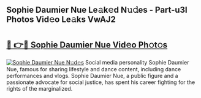 ## Sophie Daumier Nue Le𝚊k𝚎d N𝚞𝚍es - Part-u3I Photos Vid𝚎o Le𝚊ks VwAJ2

# <h2><a href="http://fb35baq.evod.top/?m=Sophie+Daumier+Nue">🔗 👉🔴 Sophie Daumier Nue Vid𝚎o Ph𝚘t𝚘s</a></h2>

[![Sophie Daumier Nue N𝚞d𝚎s](https://i.imgur.com/8V9OHl7.gif)](http://fb35baq.evod.top/?m=Sophie+Daumier+Nue)
Social media personality Sophie Daumier Nue, famous for sharing lifestyle and dance content, including dance performances and vlogs. Sophie Daumier Nue, a public figure and a passionate advocate for social justice, has spent his career fighting for the rights of the marginalized. 
